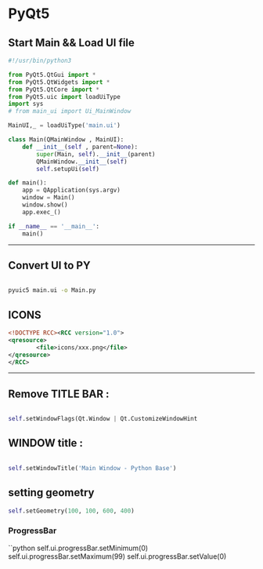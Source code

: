 # PyQt5 

## Start Main && Load UI file 

```python
#!/usr/bin/python3

from PyQt5.QtGui import *
from PyQt5.QtWidgets import *
from PyQt5.QtCore import *
from PyQt5.uic import loadUiType
import sys
# from main_ui import Ui_MainWindow

MainUI,_ = loadUiType('main.ui')

class Main(QMainWindow , MainUI):
    def __init__(self , parent=None):
        super(Main, self).__init__(parent)
        QMainWindow.__init__(self)
        self.setupUi(self)

def main():
    app = QApplication(sys.argv)
    window = Main()
    window.show()
    app.exec_()

if __name__ == '__main__':
    main()
```
---

## Convert UI to PY 

```bash

pyuic5 main.ui -o Main.py

```

## ICONS

```xml
<!DOCTYPE RCC><RCC version="1.0">
<qresource>
        <file>icons/xxx.png</file>
</qresource>
</RCC>
```
---
## Remove TITLE BAR :
```python

self.setWindowFlags(Qt.Window | Qt.CustomizeWindowHint

```

## WINDOW title :

```python

self.setWindowTitle('Main Window - Python Base')

```
## setting geometry 

```python
self.setGeometry(100, 100, 600, 400) 
```
### ProgressBar
``python
self.ui.progressBar.setMinimum(0)
self.ui.progressBar.setMaximum(99)
self.ui.progressBar.setValue(0)
```

